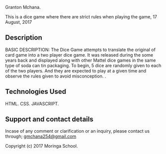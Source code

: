 Granton Mchana.

This is a dice game where there are strict rules when playing the game, 17 August, 2017

## Description
BASIC DESCRIPTION: The Dice Game attempts to translate the original of card game into a two player dice game. It was released during the some years back and displayed along with other Mattel dice games in the same type of soda can tin packaging. To begin, 5 dice are randomly given to each of the two players. And they are expected to play at a given time and observe the rules given to avoid misconception.
.

## Technologies Used

HTML.
CSS.
JAVASCRIPT.


## Support and contact details
Incase of any comment or clarification or an inquiry, please contact us through; gmchana254@gmail.com

Copyright (c) 2017 Moringa School.
